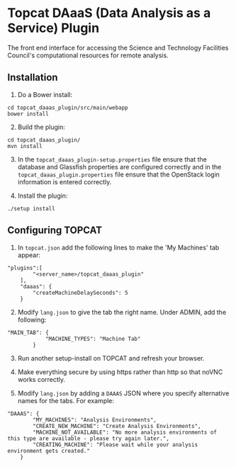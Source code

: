 
# Topcat DAaaS (Data Analysis as a Service) Plugin

The front end interface for accessing the Science and Technology Facilities Council's computational resources for remote analysis.

## Installation

1. Do a Bower install:

```
cd topcat_daaas_plugin/src/main/webapp
bower install
```

2. Build the plugin:

```
cd topcat_daaas_plugin/
mvn install
```

3. In the `topcat_daaas_plugin-setup.properties` file ensure that the database and Glassfish properties are configured correctly and in the `topcat_daaas_plugin.properties` file ensure that the OpenStack login information is entered correctly.

4. Install the plugin:

```
./setup install
```

## Configuring TOPCAT

1. In `topcat.json` add the following lines to make the 'My Machines' tab appear:

```
"plugins":[
        "<server_name>/topcat_daaas_plugin"
    ],
    "daaas": {
        "createMachineDelaySeconds": 5
    }
```
	
2. Modify `lang.json` to give the tab the right name. Under ADMIN, add the following:

```
"MAIN_TAB": {
            "MACHINE_TYPES": "Machine Tab"
        }
```
3. Run another setup-install on TOPCAT and refresh your browser.

4. Make everything secure by using https rather than http so that noVNC works correctly.

5. Modify `lang.json` by adding a `DAAAS` JSON where you specify alternative names for the tabs. For example:

```
"DAAAS": {
        "MY_MACHINES": "Analysis Environments",
        "CREATE_NEW_MACHINE": "Create Analysis Environments",
        "MACHINE_NOT_AVAILABLE": "No more analysis environments of this type are available - please try again later.",
        "CREATING_MACHINE": "Please wait while your analysis environment gets created."
    }
```




